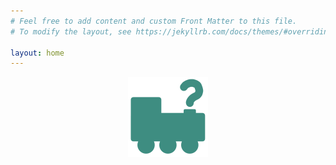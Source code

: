 ```yaml
---
# Feel free to add content and custom Front Matter to this file.
# To modify the layout, see https://jekyllrb.com/docs/themes/#overriding-theme-defaults

layout: home
---
```

<head>
    <link rel="shortcut icon" type="image/x-icon" href="/assets/favicon.ico">
    <script async defer data-domain="blog.questtrain.com" src="https://plausible.io/js/plausible.js"></script>
    <script>
        !(function (t, e) {
        var o, n, p, r;
        e.__SV ||
            ((window.posthog = e),
            (e._i = []),
            (e.init = function (i, s, a) {
            function g(t, e) {
                var o = e.split('.');
                2 == o.length && ((t = t[o[0]]), (e = o[1])),
                (t[e] = function () {
                    t.push([e].concat(Array.prototype.slice.call(arguments, 0)));
                });
            }
            ((p = t.createElement('script')).type = 'text/javascript'),
                (p.async = !0),
                (p.src = s.api_host + '/static/array.js'),
                (r = t.getElementsByTagName('script')[0]).parentNode.insertBefore(p, r);
            var u = e;
            for (
                void 0 !== a ? (u = e[a] = []) : (a = 'posthog'),
                u.people = u.people || [],
                u.toString = function (t) {
                    var e = 'posthog';
                    return 'posthog' !== a && (e += '.' + a), t || (e += ' (stub)'), e;
                },
                u.people.toString = function () {
                    return u.toString(1) + '.people (stub)';
                },
                o = 'capture identify alias people.set people.set_once set_config register register_once unregister opt_out_capturing has_opted_out_capturing opt_in_capturing reset isFeatureEnabled onFeatureFlags'.split(
                    ' '
                ),
                n = 0;
                n < o.length;
                n++
            )
                g(u, o[n]);
            e._i.push([i, s, a]);
            }),
            (e.__SV = 1));
        })(document, window.posthog || []);
        posthog.init('Me-DWX5oXqZ5yQQQMvGPk0xjasnVcQrvzO5q3KI-QM0', {
        api_host: 'https://questtrain-analytics.herokuapp.com',
        disable_cookie: true,
        });
    </script>
</head>

<div style="text-align:center"><a href="https://www.questtrain.com"><img src="/assets/QuestTrainLogoGreen.png" height="128" /></a></div>